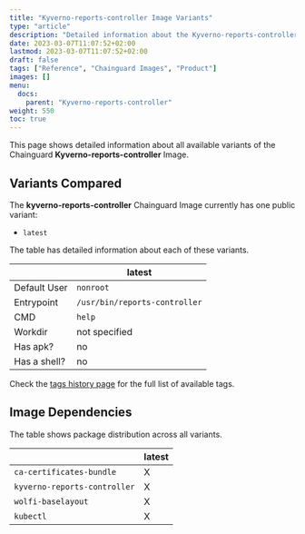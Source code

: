 ```yaml
---
title: "Kyverno-reports-controller Image Variants"
type: "article"
description: "Detailed information about the Kyverno-reports-controllerChainguard Image variants"
date: 2023-03-07T11:07:52+02:00
lastmod: 2023-03-07T11:07:52+02:00
draft: false
tags: ["Reference", "Chainguard Images", "Product"]
images: []
menu:
  docs:
    parent: "Kyverno-reports-controller"
weight: 550
toc: true
---
```


This page shows detailed information about all available variants of the Chainguard **Kyverno-reports-controller** Image.

## Variants Compared
The **kyverno-reports-controller** Chainguard Image currently has one public variant: 

- `latest`

The table has detailed information about each of these variants.

|              | latest                        |
|--------------|-------------------------------|
| Default User | `nonroot`                     |
| Entrypoint   | `/usr/bin/reports-controller` |
| CMD          | `help`                        |
| Workdir      | not specified                 |
| Has apk?     | no                            |
| Has a shell? | no                            |

Check the [tags history page](/chainguard/chainguard-images/reference/kyverno-reports-controller/tags_history/) for the full list of available tags.
## Image Dependencies
The table shows package distribution across all variants.

|                              | latest |
|------------------------------|--------|
| `ca-certificates-bundle`     | X      |
| `kyverno-reports-controller` | X      |
| `wolfi-baselayout`           | X      |
| `kubectl`                    | X      |
